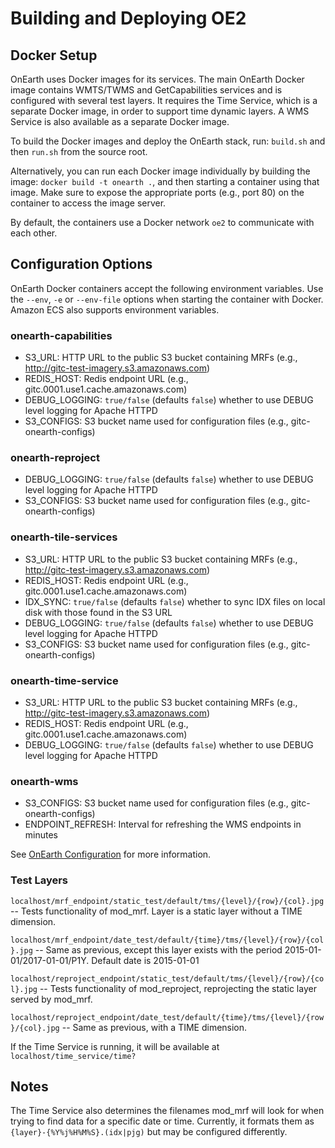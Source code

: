 # Building and Deploying OE2

## Docker Setup

OnEarth uses Docker images for its services. The main OnEarth Docker image
contains WMTS/TWMS and GetCapabilities services and is configured with several
test layers. It requires the Time Service, which is a separate Docker image,
in order to support time dynamic layers. A WMS Service is also available as a
separate Docker image.

To build the Docker images and deploy the OnEarth stack, run:
`build.sh` and then `run.sh` from the source root.

Alternatively, you can run each Docker image individually by building the
image: `docker build -t onearth .`, and then starting a container using 
that image. Make sure to expose the appropriate ports (e.g., port 80) on the 
container to access the image server.

By default, the containers use a Docker network `oe2` to communicate with each other.

## Configuration Options

OnEarth Docker containers accept the following environment variables. Use the `--env`, `-e` or `--env-file` options when starting the container with Docker. Amazon ECS also supports environment variables.

### onearth-capabilities
* S3_URL: HTTP URL to the public S3 bucket containing MRFs
    (e.g., http://gitc-test-imagery.s3.amazonaws.com)
* REDIS_HOST: Redis endpoint URL
    (e.g., gitc.0001.use1.cache.amazonaws.com)
* DEBUG_LOGGING: `true/false` (defaults `false`) whether to use DEBUG level logging for Apache HTTPD
* S3_CONFIGS: S3 bucket name used for configuration files (e.g., gitc-onearth-configs)

### onearth-reproject
* DEBUG_LOGGING: `true/false` (defaults `false`) whether to use DEBUG level logging for Apache HTTPD
* S3_CONFIGS: S3 bucket name used for configuration files (e.g., gitc-onearth-configs)

### onearth-tile-services
* S3_URL: HTTP URL to the public S3 bucket containing MRFs
    (e.g., http://gitc-test-imagery.s3.amazonaws.com)
* REDIS_HOST: Redis endpoint URL
    (e.g., gitc.0001.use1.cache.amazonaws.com)
* IDX_SYNC: `true/false` (defaults `false`) whether to sync IDX files on local disk with those found in the S3 URL
* DEBUG_LOGGING: `true/false` (defaults `false`) whether to use DEBUG level logging for Apache HTTPD
* S3_CONFIGS: S3 bucket name used for configuration files (e.g., gitc-onearth-configs)

### onearth-time-service
* S3_URL: HTTP URL to the public S3 bucket containing MRFs
    (e.g., http://gitc-test-imagery.s3.amazonaws.com)
* REDIS_HOST: Redis endpoint URL
    (e.g., gitc.0001.use1.cache.amazonaws.com)
* DEBUG_LOGGING: `true/false` (defaults `false`) whether to use DEBUG level logging for Apache HTTPD

### onearth-wms
* S3_CONFIGS: S3 bucket name used for configuration files (e.g., gitc-onearth-configs)
* ENDPOINT_REFRESH: Interval for refreshing the WMS endpoints in minutes

See [OnEarth Configuration](../doc/configuration.md) for more information.

### Test Layers

`localhost/mrf_endpoint/static_test/default/tms/{level}/{row}/{col}.jpg` --
Tests functionality of mod_mrf. Layer is a static layer without a TIME
dimension.

`localhost/mrf_endpoint/date_test/default/{time}/tms/{level}/{row}/{col}.jpg` --
Same as previous, except this layer exists with the period
2015-01-01/2017-01-01/P1Y. Default date is 2015-01-01

`localhost/reproject_endpoint/static_test/default/tms/{level}/{row}/{col}.jpg`
-- Tests functionality of mod_reproject, reprojecting the static layer served by
mod_mrf.

`localhost/reproject_endpoint/date_test/default/{time}/tms/{level}/{row}/{col}.jpg`
-- Same as previous, with a TIME dimension.

If the Time Service is running, it will be available at `localhost/time_service/time?`

## Notes

The Time Service also determines the filenames mod_mrf will look for
when trying to find data for a specific date or time. Currently, it formats them as
`{layer}-{%Y%j%H%M%S}.(idx|pjg)` but may be configured differently.
